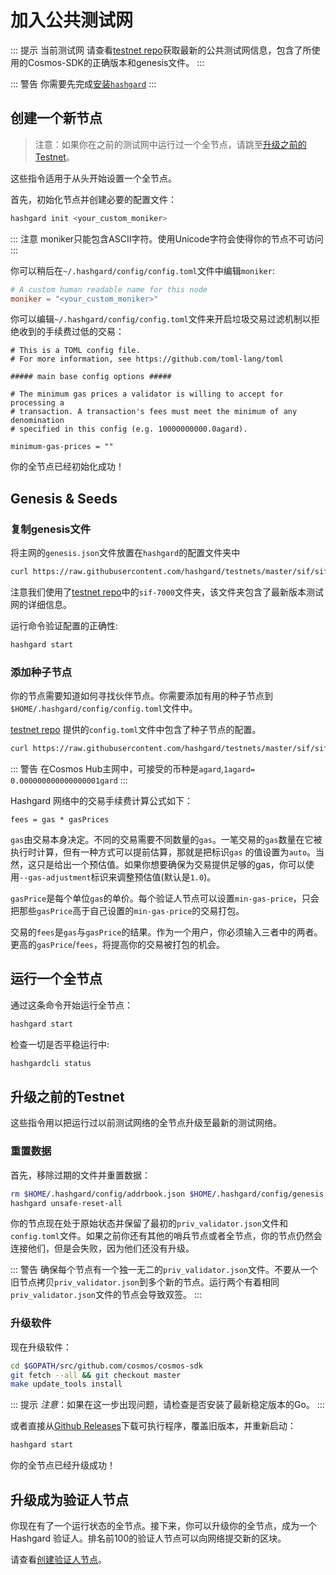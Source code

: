 # 加入公共测试网

::: 提示 当前测试网
请查看[testnet repo](https://github.com/hashgard/testnets)获取最新的公共测试网信息，包含了所使用的Cosmos-SDK的正确版本和genesis文件。
:::

::: 警告
你需要先完成[安装`hashgard`](./installation.md)
:::

## 创建一个新节点

> 注意：如果你在之前的测试网中运行过一个全节点，请跳至[升级之前的Testnet](#升级之前的Testnet)。

这些指令适用于从头开始设置一个全节点。

首先，初始化节点并创建必要的配置文件：

```bash
hashgard init <your_custom_moniker>
```

::: 注意
moniker只能包含ASCII字符。使用Unicode字符会使得你的节点不可访问
:::

你可以稍后在`~/.hashgard/config/config.toml`文件中编辑`moniker`:

```toml
# A custom human readable name for this node
moniker = "<your_custom_moniker>"
```

你可以编辑`~/.hashgard/config/config.toml`文件来开启垃圾交易过滤机制以拒绝收到的手续费过低的交易：

```
# This is a TOML config file.
# For more information, see https://github.com/toml-lang/toml

##### main base config options #####

# The minimum gas prices a validator is willing to accept for processing a
# transaction. A transaction's fees must meet the minimum of any denomination
# specified in this config (e.g. 10000000000.0agard).

minimum-gas-prices = ""
```

你的全节点已经初始化成功！

## Genesis & Seeds

### 复制genesis文件

将主网的`genesis.json`文件放置在`hashgard`的配置文件夹中

```bash
curl https://raw.githubusercontent.com/hashgard/testnets/master/sif/sif-7000/config/genesis.json > $HOME/.hashgard/config/genesis.json
```

注意我们使用了[testnet repo](https://github.com/hashgard/testnets)中的`sif-7000`文件夹，该文件夹包含了最新版本测试网的详细信息。

运行命令验证配置的正确性:

```bash
hashgard start
```

### 添加种子节点

你的节点需要知道如何寻找伙伴节点。你需要添加有用的种子节点到`$HOME/.hashgard/config/config.toml`文件中。

[testnet repo](https://github.com/hashgard/testnets) 提供的`config.toml`文件中包含了种子节点的配置。

```bash
curl https://raw.githubusercontent.com/hashgard/testnets/master/sif/sif-7000/config/config.toml > $HOME/.hashgard/config/config.toml
```

::: 警告
在Cosmos Hub主网中，可接受的币种是`agard`,`1agard= 0.000000000000000001gard`
:::

Hashgard 网络中的交易手续费计算公式如下：

```
fees = gas * gasPrices
```

`gas`由交易本身决定。不同的交易需要不同数量的`gas`。一笔交易的`gas`数量在它被执行时计算，但有一种方式可以提前估算，那就是把标识`gas`
的值设置为`auto`。当然，这只是给出一个预估值。如果你想要确保为交易提供足够的gas，你可以使用`--gas-adjustment`标识来调整预估值(默认是`1.0`)。

`gasPrice`是每个单位`gas`的单价。每个验证人节点可以设置`min-gas-price`，只会把那些`gasPrice`高于自己设置的`min-gas-price`的交易打包。

交易的`fees`是`gas`与`gasPrice`的结果。作为一个用户，你必须输入三者中的两者。更高的`gasPrice`/`fees`，将提高你的交易被打包的机会。

## 运行一个全节点

通过这条命令开始运行全节点：

```bash
hashgard start
```

检查一切是否平稳运行中:

```bash
hashgardcli status
```

## 升级之前的Testnet

这些指令用以把运行过以前测试网络的全节点升级至最新的测试网络。

### 重置数据

首先，移除过期的文件并重置数据：

```bash
rm $HOME/.hashgard/config/addrbook.json $HOME/.hashgard/config/genesis.json
hashgard unsafe-reset-all
```

你的节点现在处于原始状态并保留了最初的`priv_validator.json`文件和`config.toml`文件。如果之前你还有其他的哨兵节点或者全节点，你的节点仍然会连接他们，但是会失败，因为他们还没有升级。

::: 警告
确保每个节点有一个独一无二的`priv_validator.json`文件。不要从一个旧节点拷贝`priv_validator.json`到多个新的节点。运行两个有着相同`priv_validator.json`文件的节点会导致双签。
:::

### 升级软件

现在升级软件：

```bash
cd $GOPATH/src/github.com/cosmos/cosmos-sdk
git fetch --all && git checkout master
make update_tools install
```

::: 提示
*注意*：如果在这一步出现问题，请检查是否安装了最新稳定版本的Go。
:::

或者直接从[Github Releases](https://github.com/hashgard/hashgard/releases)下载可执行程序，覆盖旧版本，并重新启动：

```bash
hashgard start
```

你的全节点已经升级成功！

## 升级成为验证人节点

你现在有了一个运行状态的全节点。接下来，你可以升级你的全节点，成为一个 Hashgard 验证人。排名前100的验证人节点可以向网络提交新的区块。

请查看[创建验证人节点](./validators/validator-setup.md)。